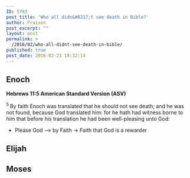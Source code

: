 ```yaml
---
ID: 5793
post_title: 'Who all didn&#8217;t see death in Bible?'
author: Praison
post_excerpt: ""
layout: post
permalink: >
  /2016/02/who-all-didnt-see-death-in-bible/
published: true
post_date: 2016-02-23 18:32:14
---
```

<h2><strong>Enoch</strong></h2>
<strong><span class="passage-display-bcv">Hebrews 11:5
</span><span class="passage-display-version">American Standard Version (ASV)</span></strong>

<span id="en-ASV-30178" class="text Heb-11-5"><sup class="versenum">5 </sup>By faith Enoch was translated that he should not see death; and he was not found, because God translated him: for he hath had witness borne to him that before his translation he had been well-pleasing unto God:</span>
<ul>
	<li>Please God --&gt; by Faith -&gt; Faith that God is a rewarder</li>
</ul>
<h2><strong>Elijah</strong></h2>
<h2><strong>Moses</strong></h2>
&nbsp;
